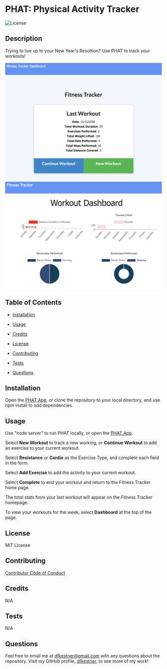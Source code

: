 # PHAT: Physical Activity Tracker
![License](https://img.shields.io/badge/License-MIT%20License-lightblue.svg)

## Description

Trying to live up to your New Year's Resoltion? Use PHAT to track your workouts!

![Home Page Screenshot](https://github.com/dfkestner/PHAT-Physical-Activity-Tracker/blob/main/PHATHome.png)
![Dashboard Screenshot](https://github.com/dfkestner/PHAT-Physical-Activity-Tracker/blob/main/PHATDashboard.png)

## Table of Contents

* [Installation](#installation)

* [Usage](#usage)

* [Credits](#credits)

* [License](#license)

* [Contributing](#contributing)

* [Tests](#tests)

* [Questions](#questions)

## Installation

Open the [PHAT App](https://phat-phys-activity-tracker.herokuapp.com/), or clone the repository to your local directory, and use npm install to add dependencies.

## Usage

Use "node server" to run PHAT locally, or open the [PHAT App](https://phat-phys-activity-tracker.herokuapp.com/).

Select **New Workout** to track a new working, or **Continue Workout** to add an exercise to your current workout.

Select **Resistance** or **Cardio** as the Exercise Type, and complete each field in the form.

Select **Add Exercise** to add the activity to your current workout.

Select **Complete** to end your workout and return to the Fitness Tracker home page.

The total stats from your last workout will appear on the Fitness Tracker homepage.

To view your workouts for the week, select **Dashboard** at the top of the page.

## License

MIT License

## Contributing

[Contributor Code of Conduct](https://www.contributor-covenant.org/version/2/0/code_of_conduct/code_of_conduct.md)

## Credits 

N/A

## Tests

N/A

## Questions

Feel free to email me at dfkestner@gmail.com with any questions about the repository. Visit my GitHub profile, [dfkestner](https://github.com/dfkestner/), to see more of my work!
